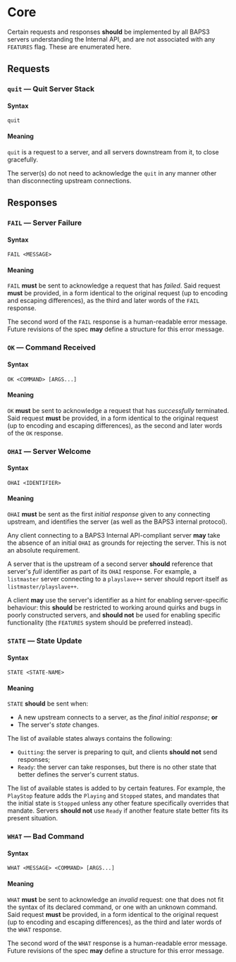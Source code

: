 # Core

Certain requests and responses __should__ be implemented by all BAPS3 servers
understanding the Internal API, and are not associated with any `FEATURES` flag.
These are enumerated here.

## Requests

### `quit` — Quit Server Stack

#### Syntax

`quit`

#### Meaning

`quit` is a request to a server, and all servers downstream from it, to
close gracefully.

The server(s) do not need to acknowledge the `quit` in any manner other than
disconnecting upstream connections.

## Responses

### `FAIL` — Server Failure

#### Syntax

`FAIL <MESSAGE>`

#### Meaning

`FAIL` __must__ be sent to acknowledge a request that has _failed_.
Said request __must__ be provided, in a form identical to the
original request (up to encoding and escaping differences), as the third and
later words of the `FAIL` response.

The second word of the `FAIL` response is a human-readable error message.
Future revisions of the spec __may__ define a structure for this error message.

### `OK` — Command Received

#### Syntax

`OK <COMMAND> [ARGS...]`

#### Meaning

`OK` __must__ be sent to acknowledge a request that has _successfully_
terminated.  Said request __must__ be provided, in a form identical to the
original request (up to encoding and escaping differences), as the second and
later words of the `OK` response.

### `OHAI` — Server Welcome

#### Syntax

`OHAI <IDENTIFIER>`

#### Meaning

`OHAI` __must__ be sent as the first _initial response_ given to any connecting
upstream, and identifies the server (as well as the BAPS3 internal protocol).

Any client connecting to a BAPS3 Internal API-compliant server __may__ take the
absence of an initial `OHAI` as grounds for rejecting the server.  This is not
an absolute requirement.

A server that is the upstream of a second server __should__ reference that
server's _full_ identifier as part of its `OHAI` response.  For example, a
`listmaster` server connecting to a `playslave++` server should report itself
as `listmaster/playslave++`.

A client __may__ use the server's identifier as a hint for enabling
server-specific behaviour: this __should__ be restricted to working around
quirks and bugs in poorly constructed servers, and __should not__ be used for
enabling specific functionality (the `FEATURES` system should be preferred
instead).

### `STATE` — State Update

#### Syntax

`STATE <STATE-NAME>`

#### Meaning

`STATE` __should__ be sent when:

* A new upstream connects to a server, as the _final_ _initial response_;
  __or__
* The server's _state_ changes.

The list of available states always contains the following:

* `Quitting`: the server is preparing to quit, and clients __should not__ send
  responses;
* `Ready`: the server can take responses, but there is no other state that
  better defines the server's current status.

The list of available states is added to by certain features.  For example, the
`PlayStop` feature adds the `Playing` and `Stopped` states, and mandates that
the initial state is `Stopped` unless any other feature specifically overrides
that mandate.  Servers __should not__ use `Ready` if another feature state
better fits its present situation.

### `WHAT` — Bad Command

#### Syntax

`WHAT <MESSAGE> <COMMAND> [ARGS...]`

#### Meaning

`WHAT` __must__ be sent to acknowledge an _invalid_ request: one that does not
fit the syntax of its declared command, or one with an unknown command.
Said request __must__ be provided, in a form identical to the
original request (up to encoding and escaping differences), as the third and
later words of the `WHAT` response.

The second word of the `WHAT` response is a human-readable error message.
Future revisions of the spec __may__ define a structure for this error message.
